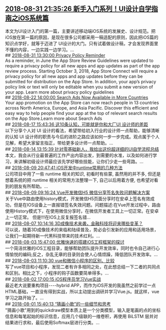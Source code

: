 ## <a href="http://mobile.51cto.com/hot-582570.htm" target="_blank">2018-08-31 21:35:26 新手入门系列！UI设计自学指南之iOS系统篇</a>
<div style:"visibility: hidden;">本文为UI设计入门的第一篇，主要讲述移动端iOS系统的发展史、设计规范。把iOS放在第一篇的原因，是现在很多公司都采用一稿适配的原则，因此把iOS篇的知识点学好，就等于迈进了 UI设计的大门。只有试着做设计稿，才会发现界面里不懂的内容，一边实践一边学习。...
</div>
## <a href="https://developer.apple.com/news/?id=08312018a" target="_blank">2018-08-31 13:30:00 Privacy Policy Reminder</a>
<div style:"visibility: hidden;">As a reminder, in June the App Store Review Guidelines were updated to require a privacy policy for all new apps and app updates as part of the app review process. Starting October 3, 2018, App Store Connect will require a privacy policy for all new apps and app updates before they can be submitted for distribution on the App Store. In addition, your app’s privacy policy link or text will only be editable when you submit a new version of your app. Learn more about privacy policy guidelines
</div>
## <a href="https://developer.apple.com/news/?id=08222018a" target="_blank">2018-08-22 14:00:00 Search Ads Now Available in More Countries</a>
<div style:"visibility: hidden;">Your app promotion on the App Store can now reach people in 13 countries across North America, Europe, and Asia Pacific. Discover this efficient and easy way to help people find your app at the top of relevant search results on the App Store.Learn more about Search Ads
</div>
## <a href="http://mobile.51cto.com/hot-581504.htm" target="_blank">2018-08-17 15:43:36 这10条认知，可能就是你和大厂UI 设计师的差距</a>
<div style:"visibility: hidden;">以下分享个人对 UI 设计的看法，希望带给初入行业的设计师一点帮助，能够清晰的认知 UI 设计师的职责与今后的进阶之路应该如何一步一步完成。观点属于个人见解，希望大家留言指正，带给更多设计师一点帮助。...
</div>
## <a href="http://mobile.51cto.com/hot-581204.htm" target="_blank">2018-08-14 13:15:39 针对零基础新人，我给出这份超详细的UI自学流程总结</a>
<div style:"visibility: hidden;">本文，我会从行业最普遍的工作产出内容出发，到需要的水准，以及如何进行学习，来讲解初级设计师最应该先学好哪些技能，让你们少走一些弯路。...
</div>
## <a href="http://mobile.51cto.com/hot-580969.htm" target="_blank">2018-08-09 20:47:41 iOS开发中runtime常用的几种方法</a>
<div style:"visibility: hidden;">公司项目中用了一些 runtime 相关的知识, 初看时有些蒙, 虽然用的并不多, 但还是想着系统的把 runtime 相关的常用方法整理一下, 自己以后用着方便, 也希望对看到的朋友有所帮助。...
</div>
## <a href="http://mobile.51cto.com/hot-580889.htm" target="_blank">2018-08-09 09:16:24 Vue开发微信H5 微信分享签名失败问题解决方案</a>
<div style:"visibility: hidden;">关于Vue中路由使用history模式，开发微信H5页面分享时在安卓上签名有效成功，但是在IOS设备上一直报错签名失效问题。问题描述:在Vue开发过程中，路由使用History模式下，在使用微信分享时，在微信开发者工具上一切正常。在安卓上一切正常。 但是!!!在IOS上反复报签名错...
</div>
## <a href="http://mobile.51cto.com/hot-580724.htm" target="_blank">2018-08-07 10:14:16 3D成像技术来袭，金融科技将迎来哪些变革？</a>
<div style:"visibility: hidden;">可以说，随着3D成像技术的来临和陆续普及，势必会引发新的应用和适用场景，让我们一起期待新一代黑科技带来的技术红利。...
</div>
## <a href="http://mobile.51cto.com/hot-580399.htm" target="_blank">2018-08-03 15:47:00 优雅快速的搭建iOS工程框架的探讨</a>
<div style:"visibility: hidden;">一个简洁优雅的iOS工程目录，能够帮助团队提升开发效率，同时也令自己进行心情愉悦的编码;反之，杂乱无章的目录则会使人心情烦躁，降低团队开发效率。...
</div>
## <a href="http://developer.51cto.com/art/201808/580362.htm" target="_blank">2018-08-03 11:10:30 vue和微信小程序的区别、比较</a>
<div style:"visibility: hidden;">写了vue项目和小程序，发现二者有许多相同之处，在此想总结一下二者的共同点和区别。相比之下，小程序的钩子函数要简单得多。...
</div>
## <a href="http://mobile.51cto.com/hot-580320.htm" target="_blank">2018-08-02 17:00:15 iOS程序员学习Vue实战</a>
<div style:"visibility: hidden;">最近老大说要重构项目----hybrid APP，而作为iOS开发的我虽然之前学过一点HTML基础，一直没有得到实战，所以主动提出调研并学习Vue.js。就这样，vue学习之路开始了。...
</div>
## <a href="http://mobile.51cto.com/hot-580201.htm" target="_blank">2018-08-01 15:40:13 “猜画小歌”的一些细节和思考</a>
<div style:"visibility: hidden;">"猜画小歌"用到的quickdraw模型本质上是一个分类模型，输入是笔画的点的坐标信息和每笔起始的标识信息，应用几个级联的一维卷积，再使用 BiLSTM 层并对结果进行求和，最后使用Softmax层进行分类。...
</div>

